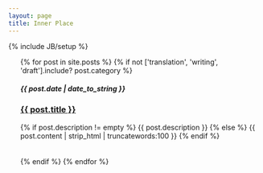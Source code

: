 ```yaml
---
layout: page
title: Inner Place
---
```

{% include JB/setup %}
<ul class="posts">
  {% for post in site.posts %}
 	<!-- {% if (post.category != 'translation' && post.category != 'writing') %} -->
	{% if not ['translation', 'writing', 'draft'].include? post.category %} 	
			<span><h5><b>{{ post.date | date_to_string }}</b></h5></span>
    	<span><a href="{{ BASE_PATH }}{{ post.url }}"><h3> <b> {{ post.title }} </b></h3></a></span>
   		<div class="post-content-truncate">
  			{% if post.description != empty %}
  	  		{{ post.description }}
  			{% else %}
    			{{ post.content | strip_html | truncatewords:100 }}
  			{% endif %}
		</div>
		<br /> <br />
    {% endif %}
  {% endfor %}
</ul>